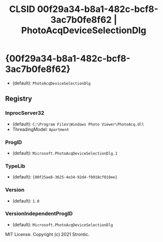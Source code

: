 ﻿---
title: "CLSID 00f29a34-b8a1-482c-bcf8-3ac7b0fe8f62 | PhotoAcqDeviceSelectionDlg"
excerpt: What is COM-Object CLSID 00f29a34-b8a1-482c-bcf8-3ac7b0fe8f62?
---

# {00f29a34-b8a1-482c-bcf8-3ac7b0fe8f62}

* (default): `PhotoAcqDeviceSelectionDlg`

## Registry


### InprocServer32

* (default): `C:\Program Files\Windows Photo Viewer\PhotoAcq.dll`
* ThreadingModel: `Apartment`

### ProgID

* (default): `Microsoft.PhotoAcqDeviceSelectionDlg.1`

### TypeLib

* (default): `{00f25ae8-3625-4e34-92d4-f0918cf010ee}`

### Version

* (default): `1.0`

### VersionIndependentProgID

* (default): `Microsoft.PhotoAcqDeviceSelectionDlg`

MIT License. Copyright (c) 2021 Strontic.



